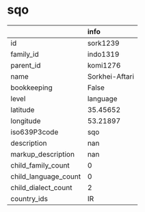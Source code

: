 # sqo
|                      | info           |
|:---------------------|:---------------|
| id                   | sork1239       |
| family_id            | indo1319       |
| parent_id            | komi1276       |
| name                 | Sorkhei-Aftari |
| bookkeeping          | False          |
| level                | language       |
| latitude             | 35.45652       |
| longitude            | 53.21897       |
| iso639P3code         | sqo            |
| description          | nan            |
| markup_description   | nan            |
| child_family_count   | 0              |
| child_language_count | 0              |
| child_dialect_count  | 2              |
| country_ids          | IR             |